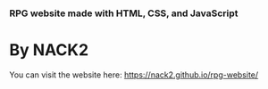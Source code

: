### RPG website made with HTML, CSS, and JavaScript

# By NACK2

You can visit the website here: https://nack2.github.io/rpg-website/
